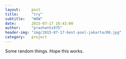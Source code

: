 ```yaml
---
layout:     post
title:      "try"
subtitle:   "WOW"
date:       2015-07-17 10:43:00
author:     "prashants975"
header-img: "img/2015-07-17-best-pool-jakarta/00.jpg"
category:   project
---
```


Some random things. Hope this works.
